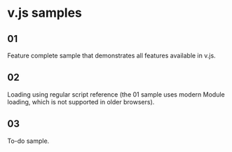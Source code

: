 # v.js samples

## 01

Feature complete sample that demonstrates all features available in v.js.

## 02

Loading using regular script reference (the 01 sample uses modern Module loading, which is not supported in older browsers).

## 03

To-do sample.
